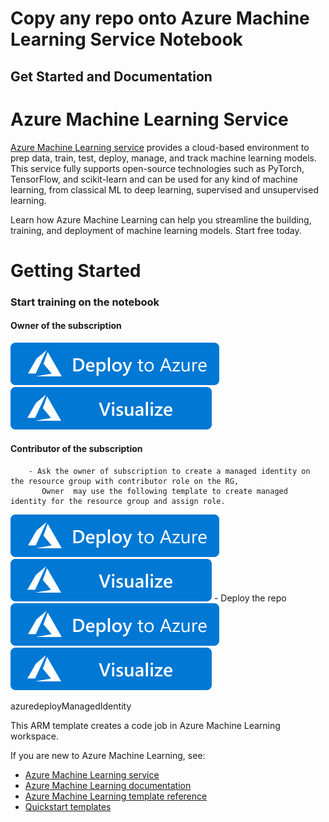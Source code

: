 # Copy any repo onto Azure Machine Learning Service Notebook






Get Started and Documentation
-----------------------------


# Azure Machine Learning Service 
[Azure Machine Learning service](https://azure.microsoft.com/en-us/services/machine-learning-service/) provides a cloud-based environment to prep data, train, test, deploy, manage, and track machine learning models. This service fully supports open-source technologies such as PyTorch, TensorFlow, and scikit-learn and can be used for any kind of machine learning, from classical ML to deep learning, supervised and unsupervised learning.

Learn how Azure Machine Learning can help you streamline the building, training, and deployment of machine learning models. Start free today.

# Getting Started

### Start training on the notebook
#### Owner of the subscription
[![Train On Azure](https://raw.githubusercontent.com/Azure/azure-quickstart-templates/master/1-CONTRIBUTION-GUIDE/images/deploytoazure.svg?sanitize=true)](https://portal.azure.com/#create/Microsoft.Template/uri/https%3A%2F%2Fraw.githubusercontent.com%2Fnaraymad1%2Faz-copy-github-ml-notebook%2Fmaster%2F.cloud%2FazuredeployGitClone.json)
[![Visualize](https://raw.githubusercontent.com/Azure/azure-quickstart-templates/master/1-CONTRIBUTION-GUIDE/images/visualizebutton.svg?sanitize=true)](http://armviz.io/#/?load=https://raw.githubusercontent.com/naraymad1/az-copy-github-ml-notebook/master/.cloud/azuredeployGitClone.json)

#### Contributor of the subscription
        - Ask the owner of subscription to create a managed identity on the resource group with contributor role on the RG,
           Owner  may use the following template to create managed identity for the resource group and assign role.
[![Train On Azure](https://raw.githubusercontent.com/Azure/azure-quickstart-templates/master/1-CONTRIBUTION-GUIDE/images/deploytoazure.svg?sanitize=true)](https://portal.azure.com/#create/Microsoft.Template/uri/https%3A%2F%2Fraw.githubusercontent.com%2Fnaraymad1%2Faz-copy-github-ml-notebook%2Fmaster%2F.cloud%2FazuredeployManagedIdentity.json)
[![Visualize](https://raw.githubusercontent.com/Azure/azure-quickstart-templates/master/1-CONTRIBUTION-GUIDE/images/visualizebutton.svg?sanitize=true)](http://armviz.io/#/?load=https://raw.githubusercontent.com/naraymad1/az-copy-github-ml-notebook/master/.cloud/azuredeployManagedIdentity.json)
        - Deploy the repo
[![Train On Azure](https://raw.githubusercontent.com/Azure/azure-quickstart-templates/master/1-CONTRIBUTION-GUIDE/images/deploytoazure.svg?sanitize=true)](https://portal.azure.com/#create/Microsoft.Template/uri/https%3A%2F%2Fraw.githubusercontent.com%2Fnaraymad1%2Faz-copy-github-ml-notebook%2Fmaster%2F.cloud%2FazuredeployGitClone2.json)
[![Visualize](https://raw.githubusercontent.com/Azure/azure-quickstart-templates/master/1-CONTRIBUTION-GUIDE/images/visualizebutton.svg?sanitize=true)](http://armviz.io/#/?load=https://raw.githubusercontent.com/naraymad1/az-copy-github-ml-notebook/master/.cloud/azuredeployGitClone2.json)

azuredeployManagedIdentity

This ARM template creates a code job in Azure Machine Learning workspace.

If you are new to Azure Machine Learning, see:

- [Azure Machine Learning service](https://azure.microsoft.com/services/machine-learning-service/)
- [Azure Machine Learning documentation](https://docs.microsoft.com/azure/machine-learning/)
- [Azure Machine Learning template reference](https://docs.microsoft.com/azure/templates/microsoft.machinelearningservices/allversions)
- [Quickstart templates](https://azure.microsoft.com/resources/templates/)

